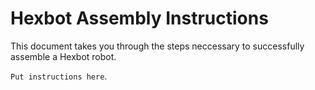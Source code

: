 # Hexbot Assembly Instructions

This document takes you through the steps neccessary to successfully assemble a Hexbot robot.

```Put instructions here```.
